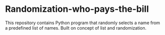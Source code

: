 # Randomization-who-pays-the-bill
This repository contains Python program that randomly selects a name from a predefined list of names. Built on concept of list and randomization.
